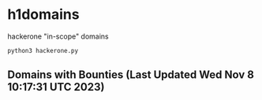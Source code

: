 # h1domains
hackerone "in-scope" domains

`python3 hackerone.py`
## Domains with Bounties (Last Updated Wed Nov  8 10:17:31 UTC 2023)
```

```
